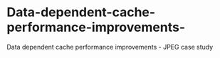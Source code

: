 # Data-dependent-cache-performance-improvements-
Data dependent cache performance improvements - JPEG case study 
